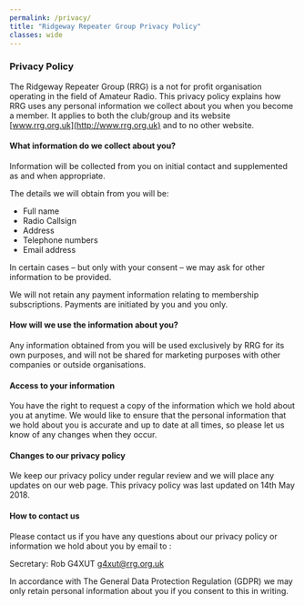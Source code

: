 ```yaml
---
permalink: /privacy/
title: "Ridgeway Repeater Group Privacy Policy"
classes: wide
---
```



### Privacy Policy

The Ridgeway Repeater Group (RRG) is a not for profit organisation operating in the field of Amateur Radio. This privacy policy explains how RRG uses any personal information we collect about you when you become a member. It applies to both the club/group and its website [www.rrg.org.uk](http://www.rrg.org.uk) and to no other website.

#### What information do we collect about you?

Information will be collected from you on initial contact and supplemented as and when appropriate.

The details we will obtain from you will be:

* Full name  
* Radio Callsign  
* Address  
* Telephone numbers  
* Email address  

In certain cases – but only with your consent – we may ask for other information to be provided.

We will not retain any payment information relating to membership subscriptions. Payments are initiated by you and you only.

#### How will we use the information about you?

Any information obtained from you will be used exclusively by RRG for its own purposes, and will not be shared for marketing purposes with other companies or outside organisations.

#### Access to your information

You have the right to request a copy of the information which we hold about you at anytime. We would like to ensure that the personal information that we hold about you is accurate and up to date at all times, so please let us know of any changes when they occur. 

#### Changes to our privacy policy

We keep our privacy policy under regular review and we will place any updates on our web page. This privacy policy was last updated on 14th May 2018.

#### How to contact us

Please contact us if you have any questions about our privacy policy or information we hold about you by email to :


Secretary: Rob G4XUT [g4xut@rrg.org.uk](mailto:g4xut@rrg.org.uk)

In accordance with The General Data Protection Regulation (GDPR) we may only retain personal information about you if you consent to this in writing.
